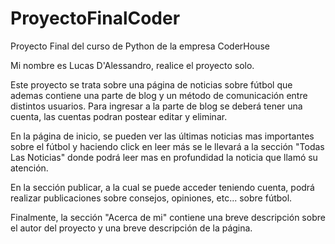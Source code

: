 # ProyectoFinalCoder
Proyecto Final del curso de Python de la empresa CoderHouse


Mi nombre es Lucas D'Alessandro, realice el proyecto solo.

Este proyecto se trata sobre una página de noticias sobre fútbol que ademas contiene una parte de blog y un método de comunicación entre distintos usuarios.
Para ingresar a la parte de blog se deberá tener una cuenta, las cuentas podran postear editar y eliminar.

En la página de inicio, se pueden ver las últimas noticias mas importantes sobre el fútbol y haciendo click en leer más 
se le llevará a la sección "Todas Las Noticias" donde podrá leer mas en profundidad la noticia que llamó su atención.

En la sección publicar, a la cual se puede acceder teniendo cuenta, podrá realizar publicaciones sobre consejos, opiniones, etc... sobre fútbol.

Finalmente, la sección "Acerca de mi" contiene una breve descripción sobre el autor del proyecto y una breve descripción de la página.


